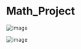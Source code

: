 # Math_Project

![image](https://user-images.githubusercontent.com/106431802/194722963-320b3b3d-d0d6-4611-93cf-36d958f077ec.png)

![image](https://user-images.githubusercontent.com/106431802/194723001-6b6a7567-fe3c-4b3b-bae5-c4fcc6a6f185.png)
